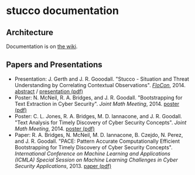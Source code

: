 stucco documentation
====================

## Architecture

Documentation is on [the wiki](https://github.com/stucco/docs/wiki).

## Papers and Presentations

* Presentation: J. Gerth and J. R. Gooodall. "Stucco - Situation and Threat Understanding by Correlating Contextual Observations". [*FloCon*](https://www.cert.org/flocon/), 2014. [abstract](./presentations/2014-FloCon-Gerth.md) / [presentation (pdf)](https://github.com/stucco/docs/blob/master/presentations/2014-FloCon-Gerth.pdf?raw=true)
* Poster: N. McNeil, R. A. Bridges, and J. R. Goodall. "Bootstrapping for Text Extraction in Cyber Security". *Joint Math Meeting*, 2014. [poster (pdf)](https://github.com/stucco/docs/blob/master/posters/2014-JMM-McNeill-BootstrappingPoster.pdf?raw=true)
* Poster: C. L. Jones, R. A. Bridges, M. D. Iannacone, and J. R. Goodall. "Text Analysis for Timely Discovery of Cyber Security Concepts". *Joint Math Meeting*, 2014. [poster (pdf)](https://github.com/stucco/docs/blob/master/posters/2014-JMM-Jones-TextPoster.pdf?raw=true)
* Paper: R. A. Bridges, N. McNeil, M. D. Iannacone, B. Czejdo, N. Perez, and J. R. Goodall. "PACE: Pattern Accurate Computationally Efficient Bootstrapping for Timely Discovery of Cyber Security Concepts". *International Conference on Machine Learning and Applications (ICMLA) Special Session on Machine Learning Challenges in Cyber Security Applications*, 2013. [paper (pdf)](https://github.com/stucco/docs/blob/master/papers/2013-ICMLA-Bridges-PACE.pdf?raw=true)